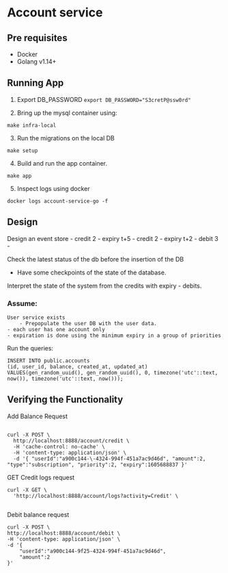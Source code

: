 # Account service


## Pre requisites

- Docker
- Golang v1.14+
 
 
## Running App 

1. Export DB_PASSWORD
`export DB_PASSWORD="S3cretP@ssw0rd"` 

2. Bring up the mysql container using:

`make infra-local`

3. Run the migrations on the local DB 
 
`make setup`

4. Build and run the app container.

`make app`

5. Inspect logs using docker 

`docker logs account-service-go -f`

## Design
Design an event store
	- credit 2 - expiry t+5
	- credit 2 - expiry t+2
	- debit 3 - 

Check the latest status of the db before the insertion of the DB
- Have some checkpoints of the state of the database.


Interpret the state of the system from the credits with expiry - debits.

### Assume:
	User service exists
		- Prepopulate the user DB with the user data.
	- each user has one account only
	- expiration is done using the minimum expiry in a group of priorities

Run the queries:
```
INSERT INTO public.accounts
(id, user_id, balance, created_at, updated_at)
VALUES(gen_random_uuid(), gen_random_uuid(), 0, timezone('utc'::text, now()), timezone('utc'::text, now()));
```

## Verifying the Functionality

Add Balance  Request
```shell script

curl -X POST \
  http://localhost:8888/account/credit \
  -H 'cache-control: no-cache' \
  -H 'content-type: application/json' \
  -d '{ "userId":"a900c144-\-4324-994f-451a7ac9d46d", "amount":2, "type":"subscription", "priority":2, "expiry":1605688837 }'
```

GET Credit logs request
```shell script
curl -X GET \
  'http://localhost:8888/account/logs?activity=Credit' \
 
```

Debit balance request
```shell script      
curl -X POST \
http://localhost:8888/account/debit \
-H 'content-type: application/json' \
-d '{
    "userId":"a900c144-9f25-4324-994f-451a7ac9d46d",
    "amount":2 
}'
```

